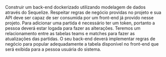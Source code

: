 Construir um back-end dockerizado utilizando modelagem de dados através do Sequelize. Respeitar regras de negócio providas no projeto e sua API deve ser capaz de ser consumida por um front-end já provido nesse projeto.
Para adicionar uma partida é necessário ter um token, portanto a pessoa deverá estar logada para fazer as alterações. Teremos um relacionamento entre as tabelas teams e matches para fazer as atualizações das partidas.
O seu back-end deverá implementar regras de negócio para popular adequadamente a tabela disponível no front-end que será exibida para a pessoa usuária do sistema.
